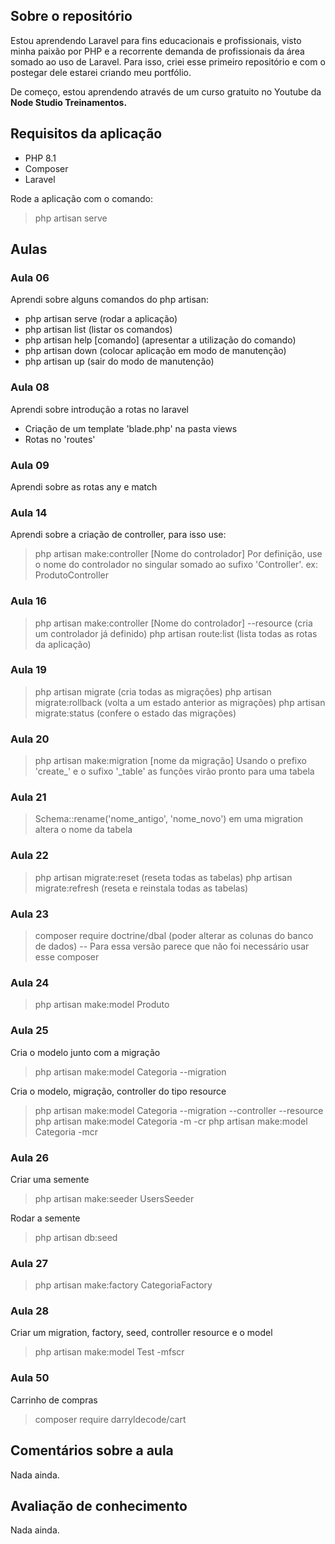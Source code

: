 ## Sobre o repositório

Estou aprendendo Laravel para fins educacionais e profissionais, visto minha paixão por PHP e a recorrente demanda de profissionais da área somado ao uso de Laravel. Para isso, criei esse primeiro repositório e com o postegar dele estarei criando meu portfólio.

De começo, estou aprendendo através de um curso gratuito no Youtube da **Node Studio Treinamentos.**

## Requisitos da aplicação

- PHP 8.1
- Composer
- Laravel

Rode a aplicação com o comando:
> php artisan serve

## Aulas

### Aula 06

Aprendi sobre alguns comandos do php artisan:
- php artisan serve (rodar a aplicação)
- php artisan list (listar os comandos)
- php artisan help [comando] (apresentar a utilização do comando)
- php artisan down (colocar aplicação em modo de manutenção)
- php artisan up (sair do modo de manutenção)

### Aula 08

Aprendi sobre introdução a rotas no laravel
- Criação de um template 'blade.php' na pasta views
- Rotas no 'routes'

### Aula 09

Aprendi sobre as rotas any e match

### Aula 14

Aprendi sobre a criação de controller, para isso use:

> php artisan make:controller [Nome do controlador]
Por definição, use o nome do controlador no singular somado ao sufixo 'Controller'.
ex: ProdutoController

### Aula 16

> php artisan make:controller [Nome do controlador] --resource (cria um controlador já definido)
> php artisan route:list (lista todas as rotas da aplicação)

### Aula 19

> php artisan migrate (cria todas as migrações)
> php artisan migrate:rollback (volta a um estado anterior as migrações)
> php artisan migrate:status (confere o estado das migrações)

### Aula 20

> php artisan make:migration [nome da migração]
Usando o prefixo 'create_' e o sufixo '_table' as funções virão pronto para uma tabela

### Aula 21

> Schema::rename('nome_antigo', 'nome_novo') em uma migration altera o nome da tabela

### Aula 22

> php artisan migrate:reset (reseta todas as tabelas)
> php artisan migrate:refresh (reseta e reinstala todas as tabelas)

### Aula 23

> composer require doctrine/dbal (poder alterar as colunas do banco de dados)
-- Para essa versão parece que não foi necessário usar esse composer

### Aula 24
> php artisan make:model Produto

### Aula 25

Cria o modelo junto com a migração
> php artisan make:model Categoria --migration

Cria o modelo, migração, controller do tipo resource
> php artisan make:model Categoria --migration --controller --resource
> php artisan make:model Categoria -m -cr
> php artisan make:model Categoria -mcr

### Aula 26

Criar uma semente
> php artisan make:seeder UsersSeeder

Rodar a semente
> php artisan db:seed

### Aula 27

> php artisan make:factory CategoriaFactory

### Aula 28

Criar um migration, factory, seed, controller resource e o model
> php artisan make:model Test -mfscr

### Aula 50

Carrinho de compras
> composer require darryldecode/cart

## Comentários sobre a aula

Nada ainda.

## Avaliação de conhecimento

Nada ainda.
